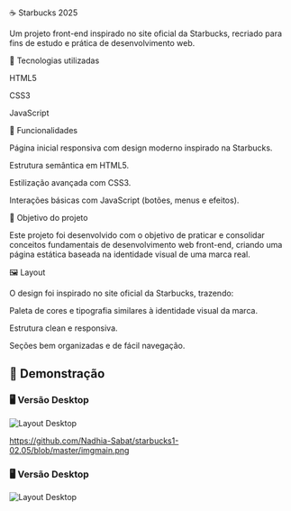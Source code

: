 ☕ Starbucks 2025

Um projeto front-end inspirado no site oficial da Starbucks, recriado para fins de estudo e prática de desenvolvimento web.

🚀 Tecnologias utilizadas

HTML5

CSS3

JavaScript

📌 Funcionalidades

Página inicial responsiva com design moderno inspirado na Starbucks.

Estrutura semântica em HTML5.

Estilização avançada com CSS3.

Interações básicas com JavaScript (botões, menus e efeitos).

🎯 Objetivo do projeto

Este projeto foi desenvolvido com o objetivo de praticar e consolidar conceitos fundamentais de desenvolvimento web front-end, criando uma página estática baseada na identidade visual de uma marca real.

🖼️ Layout

O design foi inspirado no site oficial da Starbucks, trazendo:

Paleta de cores e tipografia similares à identidade visual da marca.

Estrutura clean e responsiva.

Seções bem organizadas e de fácil navegação.


## 📸 Demonstração

### 🖥️ Versão Desktop  
![Layout Desktop]([./desktop.png](https://github.com/Nadhia-Sabat/starbucks1-02.05/blob/master/imgmain.png))


https://github.com/Nadhia-Sabat/starbucks1-02.05/blob/master/imgmain.png





### 🖥️ Versão Desktop  
![Layout Desktop](./desktop.png)

